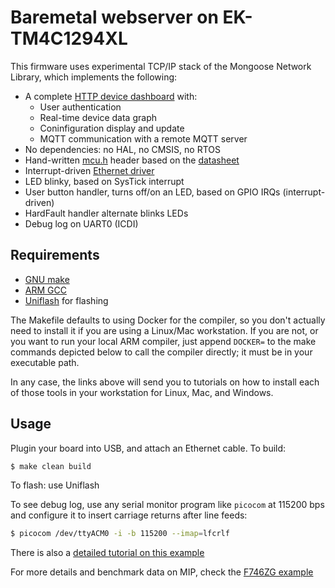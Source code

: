 # Baremetal webserver on EK-TM4C1294XL

This firmware uses experimental TCP/IP stack of the Mongoose Network Library,
which implements the following:

- A complete [HTTP device dashboard](../../device-dashboard) with:
  - User authentication
  - Real-time device data graph
  - Coninfiguration display and update
  - MQTT communication with a remote MQTT server
- No dependencies: no HAL, no CMSIS, no RTOS
- Hand-written [mcu.h](mcu.h) header based on the [datasheet](https://www.ti.com/lit/pdf/spms433)
- Interrupt-driven [Ethernet driver](../../../drivers/mip_driver_tm4c.c)
- LED blinky, based on SysTick interrupt
- User button handler, turns off/on an LED, based on GPIO IRQs (interrupt-driven)
- HardFault handler alternate blinks LEDs
- Debug log on UART0 (ICDI)

## Requirements

- [GNU make](http://mongoose.ws/tutorials/tools/#gnu-make)
- [ARM GCC](http://mongoose.ws/tutorials/tools/#arm-gcc)
- [Uniflash](https://mongoose.ws/tutorials/ti/ek-tm4c1294xl-baremetal/#build-and-run) for flashing

The Makefile defaults to using Docker for the compiler, so you don't actually need to install it if you are using a Linux/Mac workstation. If you are not, or you want to run your local ARM compiler, just append `DOCKER=` to the make commands depicted below to call the compiler directly; it must be in your executable path.

In any case, the links above will send you to tutorials on how to install each of those tools in your workstation for Linux, Mac, and Windows.


## Usage

Plugin your board into USB, and attach an Ethernet cable.
To build:

```sh
$ make clean build
```

To flash: use Uniflash

To see debug log, use any serial monitor program like `picocom` at 115200 bps and configure it to insert carriage returns after line feeds:

```sh
$ picocom /dev/ttyACM0 -i -b 115200 --imap=lfcrlf
```

There is also a [detailed tutorial on this example](https://mongoose.ws/tutorials/ti/ek-tm4c1294xl-baremetal/)

For more details and benchmark data on MIP, check the [F746ZG example](../../stm32/nucleo-f746zg-baremetal/)
